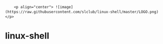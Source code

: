         <p align="center"> ![image](https://raw.githubusercontent.com/slclub/linux-shell/master/LOGO.png) </p>
# linux-shell
